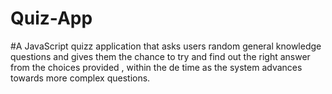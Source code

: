 # Quiz-App
#A JavaScript quizz application that asks users  random general knowledge   questions and gives them   the  chance to try and find out  the right answer from the  choices   provided , within the de time as the system advances  towards more complex questions.  

